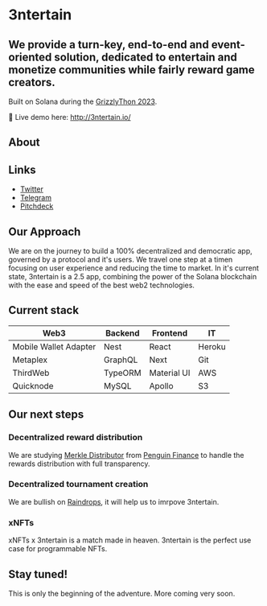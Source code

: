 # 3ntertain
We provide a turn-key, end-to-end and event-oriented solution, dedicated to entertain and monetize communities while fairly reward game creators.
----

Built on Solana during the [GrizzlyThon 2023](https://solana.com/grizzlython).

🏁 Live demo here: http://3ntertain.io/

## About


## Links
- [Twitter](https://twitter.com/3ntertain_io)
- [Telegram](https://t.me/Entertain_io)
- [Pitchdeck](https://3ntertain.io/pitchdeck.pdf)

## Our Approach
We are on the journey to build a 100% decentralized and democratic app, governed by a protocol and it's users. We travel one step at a timen focusing on user experience and reducing the time to market. In it's current state, 3ntertain is a 2.5 app, combining the power of the Solana blockchain with the ease and speed of the best web2 technologies.

## Current stack

| Web3        | Backend           | Frontend  |  IT  |
| ------------- |-------------| -----|  -----|
|  Mobile Wallet Adapter  | Nest | React | Heroku |
| Metaplex      | GraphQL      |   Next | Git |
| ThirdWeb | TypeORM     |    Material UI | AWS |
| Quicknode | MySQL     |    Apollo | S3 |


## Our next steps
### Decentralized reward distribution
We are studying [Merkle Distributor](https://github.com/pngfi/merkle-distributor) from [Penguin Finance](https://github.com/pngfi) to handle the rewards distribution with full transparency.

### Decentralized tournament creation
We are bullish on [Raindrops](https://docs.raindrops.xyz/), it will help us to imrpove 3ntertain.

### xNFTs
xNFTs x 3ntertain is a match made in heaven. 3ntertain is the perfect use case for programmable NFTs.

## Stay tuned!
This is only the beginning of the adventure. More coming very soon. 
